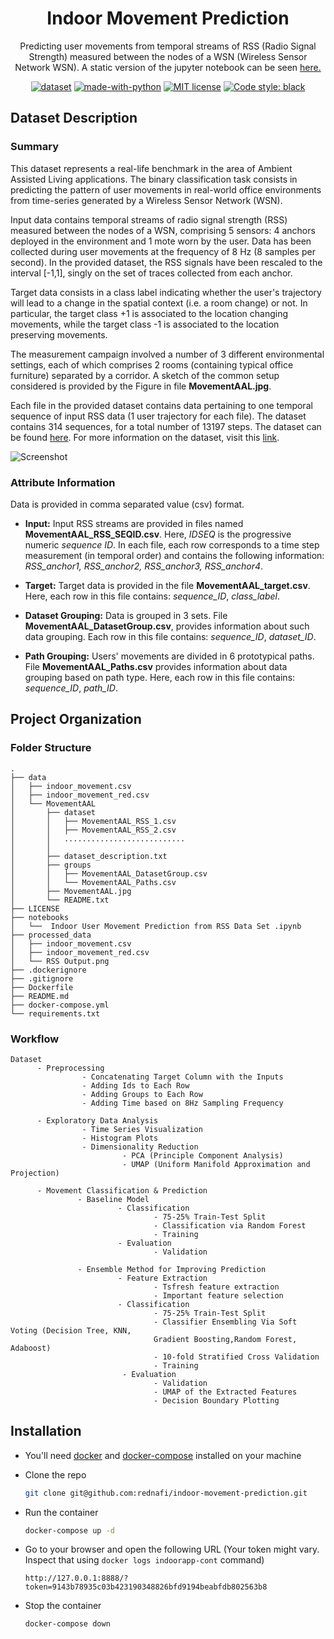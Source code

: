 <div align="center">

# Indoor Movement Prediction
Predicting user movements from temporal streams of RSS (Radio Signal Strength) measured between the nodes of a WSN (Wireless Sensor Network WSN). A static version of the jupyter notebook can be seen [here.](https://nbviewer.jupyter.org/github/rednafi/indoor-movement-prediction/blob/master/notebooks/.ipynb_checkpoints/%20Indoor%20User%20Movement%20Prediction%20from%20RSS%20Data%20Set%20-checkpoint.ipynb)

[![dataset](https://img.shields.io/badge/Dataset-indoor--movement-red.svg)](https://archive.ics.uci.edu/ml/datasets/Indoor+User+Movement+Prediction+from+RSS+data)
[![made-with-python](https://img.shields.io/badge/Made%20with-Python-1f425f.svg)](https://www.python.org/)
[![MIT license](https://img.shields.io/badge/License-MIT-blue.svg)](https://github.com/rednafi/indoor-movement-prediction/blob/master/LICENSE)
[![Code style: black](https://img.shields.io/badge/code%20style-black-000000.svg)](https://github.com/python/black)

</div>


## Dataset Description
### Summary
This dataset represents a real-life benchmark in the area of Ambient Assisted Living applications. The binary classification task consists in predicting the pattern of user movements in real-world office environments from time-series generated by a Wireless Sensor Network (WSN).

Input data contains temporal streams of radio signal strength (RSS) measured between the nodes of a WSN, comprising 5 sensors: 4 anchors deployed in the environment and 1 mote worn by the user. Data has been collected during user movements at the frequency of 8 Hz (8 samples per second). In the provided dataset, the RSS signals have been rescaled to the interval [-1,1], singly on the set of traces collected from each anchor.

Target data consists in a class label indicating whether the user's trajectory will lead to a change in the spatial context (i.e. a room change) or not. In particular, the target class +1 is associated to the location changing movements, while the target class -1 is associated to the location preserving movements.

The measurement campaign involved a number of 3 different environmental settings, each of which comprises 2 rooms (containing typical office furniture) separated by a corridor. A sketch of the common setup considered is provided by the Figure in file **MovementAAL.jpg**.

Each file in the provided dataset contains data pertaining to one temporal sequence of input RSS data (1 user trajectory for each file). The dataset contains 314 sequences, for a total number of 13197 steps. The dataset can be found [here](https://archive.ics.uci.edu/ml/datasets/Indoor+User+Movement+Prediction+from+RSS+data). For more information on the dataset, visit this [link](http://wnlab.isti.cnr.it/paolo/index.php/dataset/6rooms).

![Screenshot](https://github.com/rednafi/indoor-movement-prediction/blob/master/processed_data/RSS%20Output.png)

### Attribute Information
Data is provided in comma separated value (csv) format.

* **Input:** Input RSS streams are provided in files named **MovementAAL_RSS_SEQID.csv**. Here, *IDSEQ* is the progressive numeric *sequence ID*. In each file, each row corresponds to a time step measurement (in temporal order) and contains the following information:
*RSS_anchor1, RSS_anchor2, RSS_anchor3, RSS_anchor4*.

* **Target:** Target data is provided in the file **MovementAAL_target.csv**. Here, each row in this file contains:
*sequence_ID*, *class_label*.

* **Dataset Grouping:** Data is grouped in 3 sets. File **MovementAAL_DatasetGroup.csv**, provides information about such data grouping. Each row in this file contains:
*sequence_ID*, *dataset_ID*.

* **Path Grouping:** Users' movements are divided in 6 prototypical paths. File **MovementAAL_Paths.csv** provides information about data grouping based on path type. Here, each row in this file contains:
*sequence_ID*, *path_ID*.

## Project Organization

### Folder Structure
```
.
├── data
│   ├── indoor_movement.csv
│   ├── indoor_movement_red.csv
│   └── MovementAAL
│       ├── dataset
│       │   ├── MovementAAL_RSS_1.csv
│       │   ├── MovementAAL_RSS_2.csv
│       │   ...........................
│       │
│       ├── dataset_description.txt
│       ├── groups
│       │   ├── MovementAAL_DatasetGroup.csv
│       │   └── MovementAAL_Paths.csv
│       ├── MovementAAL.jpg
│       └── README.txt
├── LICENSE
├── notebooks
│   └──  Indoor User Movement Prediction from RSS Data Set .ipynb
├── processed_data
│   ├── indoor_movement.csv
│   ├── indoor_movement_red.csv
│   └── RSS Output.png
├── .dockerignore
├── .gitignore
├── Dockerfile
├── README.md
├── docker-compose.yml
└── requirements.txt
```

### Workflow

```
Dataset
      - Preprocessing
                - Concatenating Target Column with the Inputs
                - Adding Ids to Each Row
                - Adding Groups to Each Row
                - Adding Time based on 8Hz Sampling Frequency

      - Exploratory Data Analysis
                - Time Series Visualization
                - Histogram Plots
                - Dimensionality Reduction
                         - PCA (Principle Component Analysis)
                         - UMAP (Uniform Manifold Approximation and Projection)

      - Movement Classification & Prediction
               - Baseline Model
                        - Classification
                                - 75-25% Train-Test Split
                                - Classification via Random Forest
                                - Training
                        - Evaluation
                                - Validation

               - Ensemble Method for Improving Prediction
                        - Feature Extraction
                                - Tsfresh feature extraction
                                - Important feature selection
                        - Classification
                                - 75-25% Train-Test Split
                                - Classifier Ensembling Via Soft Voting (Decision Tree, KNN,
                                Gradient Boosting,Random Forest, Adaboost)
                                - 10-fold Stratified Cross Validation
                                - Training
                         - Evaluation
                                - Validation
                                - UMAP of the Extracted Features
                                - Decision Boundary Plotting
 ```

## Installation

* You'll need [docker](https://docs.docker.com/get-docker/) and [docker-compose](https://docs.docker.com/compose/install/) installed on your machine

* Clone the repo

    ```bash
    git clone git@github.com:rednafi/indoor-movement-prediction.git
    ```


* Run the container

    ```bash
    docker-compose up -d
    ```

* Go to your browser and open the following URL (Your token might vary. Inspect that using
`docker logs indoorapp-cont` command)

    ```
    http://127.0.0.1:8888/?token=9143b78935c03b423190348826bfd9194beabfdb802563b8
    ```

* Stop the container

    ```bash
    docker-compose down
    ```
